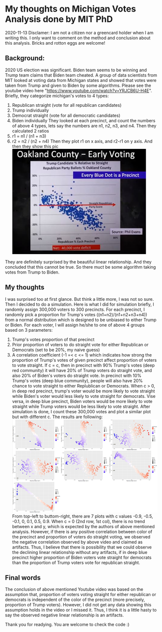 # My thoughts on Michigan Votes Analysis done by MIT PhD
2020-11-13
Disclamer: I am not a citizen nor a greencard holder when I am writing this. I only want to comment on the method and conclusion about this analysis. Bricks and rotton eggs are welcome!

## Background:
2020 US election was significant. Biden team seems to be winning and Trump team claims that Biden team cheated. A group of data scientists from MIT looked at voting data from Michigan states and showed that votes were taken from Trump and given to Biden by some algorithms. Please see the youtube video here "https://www.youtube.com/watch?v=YRJCB6U-H4E". Briefly, they categorize michigan's votes to 4 types:
1. Republican straight (vote for all republican candidates)
2. Trump individually
3. Democrat straight (vote for all democratic candidates)
4. Biden individually
They looked at each precinct, and count the numbers of above 4 types, lets say the numbers are n1, n2, n3, and n4. Then they calculated 2 ratios
1. r1 = n1 / (n1 + n3)
2. r2 = n2 / (n2 + n4)
Then they plot r1 on x axis, and r2-r1 on y axis. And then they show this pic
![screenshot](./ss.JPG)

They are definitely surprised by the beautiful linear relationship. And they concluded that this cannot be true. So there muct be some algorithm taking votes from Trump to Biden.

## My thoughts
I was surprised too at first glance. But think a little more, I was not so sure. Then I decided to do a simulation. 
Here is what I did for simulation briefly, I randomly assign 300,000 voters to 300 precincts. For each precinct, I randomly pick a proportion for Trump's votes ((n1+n2)/(n1+n2+n3+n4)) from a normal distribution which is designed to be unbiased to either Trump or Biden. For each voter, I will assign he/she to one of above 4 groups based on 3 parameters:
1. Trump's votes proportion of that precinct
2. Prior proportion of voters to do straight vote for either Republican or Democrats (set to be 20%, my naive guess)
3. A correlation coefficient (-1 =< c <= 1) which indicates how strong the proportion of Trump's votes of given precinct affect proportion of voters to vote straight. If c = c, then in precinct with 90% Trump's votes (deep red community) it will have 20% of Trump voters do straight vote, and also 20% of Biden's voters do straight vote. In precinct with 10% Trump's votes (deep blue community), people will also have 20% chance to vote straight to either Replublican or Democrats. When c > 0, in deep red precinct, trump's voter would be more likely to vote straight while Biden's voter would less likely to vote straight for democrats. Vise versa, in deep blue precinct, Biden voters would be more likely to vote straight while Trump voters would be less likely to vote straight.
After simulation is done, I count these 300,000 votes and plot a similar plot but with different c.
The results are following:
 ![9pic](./9pic.JPG)
 From top-left to buttom-right, there are 7 plots with c values -0.9, -0.5, -0.1, 0, 0.1, 0.5, 0.9. When c = 0 (2nd row, 1st col), there is no trend between x and y, which is expected by the authors of above mentioned analysis. However, if there is any positive correlation between color of the precinct and proportion of voters do straight voting, we observed the negative correlation observed by above video and claimed as artifacts. Thus, I believe that there is possibility that we could observe the declining linear relationship without any artifacts, if in deep blue precinct higher proportion of Biden voters vote straight for democrats than the proportion of Trump voters vote for republican straight.

## Final words
The conclusion of above mentioned Youtube video was based on the assumption that, proportion of voters voting straight for either republican or democrats is independent of the color of the precinct (more precisely, proportion of Trump voters). However, I did not get any data showing this assumption holds in the video or I missed it. Thus, I think it is a little hasty to say the observed negative linear relationship is an artifacts.

Thank you for readying. You are welcome to check the code :)